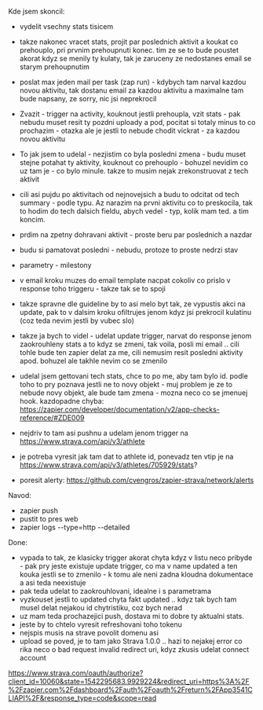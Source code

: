 Kde jsem skoncil:
 - vydelit vsechny stats tisicem
 - takze nakonec vracet stats, projit par poslednich aktivit a koukat co prehouplo, pri prvnim prehoupnuti konec. tim ze se to bude poustet akorat kdyz se menily ty kulaty, tak je zaruceny ze nedostanes email se starym prehoupnutim
 - poslat max jeden mail per task (zap run) - kdybych tam narval kazdou novou aktivitu, tak dostanu email za kazdou aktivitu a maximalne tam bude napsany, ze sorry, nic jsi neprekrocil
 - Zvazit - trigger na activity, kouknout jestli prehoupla, vzit stats - pak nebudu muset resit ty pozdni uploady a pod, pocitat si totaly minus to co prochazim - otazka ale je jestli to nebude chodit vickrat - za kazdou novou aktivitu
 - To jak jsem to udelal - nezjistim co byla posledni zmena - budu muset stejne potahat ty aktivity, kouknout co prehouplo - bohuzel nevidim co uz tam je - co bylo minule. takze to musim nejak zrekonstruovat z tech aktivit
  - cili asi pujdu po aktivitach od nejnovejsich a budu to odcitat od tech summary - podle typu. Az narazim na prvni aktivitu co to preskocila, tak to hodim do tech dalsich fieldu, abych vedel - typ, kolik mam ted. a tim koncim.
  - prdim na zpetny dohravani aktivit - proste beru par poslednich a nazdar
  - budu si pamatovat posledni - nebudu, protoze to proste nedrzi stav
 
 - parametry - milestony
 - v email kroku muzes do email template nacpat cokoliv co prislo v response toho triggeru - takze tak se to spoji
 - takze spravne dle guideline by to asi melo byt tak, ze vypustis akci na update, pak to v dalsim kroku ofiltrujes jenom kdyz jsi prekrocil kulatinu (coz teda nevim jestli by vubec slo)
 - takze ja bych to videl - udelat update trigger, narvat do response jenom zaokrouhleny stats a to kdyz se zmeni, tak voila, posli mi email .. cili tohle bude ten zapier delat za me, cili nemusim resit posledni aktivity apod. bohuzel ale takhle nevim co se zmenilo

 - udelal jsem gettovani tech stats, chce to po me, aby tam bylo id. podle toho to pry poznava jestli ne to novy objekt - muj problem je ze to nebude novy objekt, ale bude tam zmena - mozna neco co se jmenuej hook. kazdopadne chyba: https://zapier.com/developer/documentation/v2/app-checks-reference/#ZDE009
 - nejdriv to tam asi pushnu a udelam jenom trigger na https://www.strava.com/api/v3/athlete 
 - je potreba vyresit jak tam dat to athlete id, ponevadz ten vtip je na https://www.strava.com/api/v3/athletes/705929/stats?
 - poresit alerty: https://github.com/cvengros/zapier-strava/network/alerts

Navod:
 - zapier push
 - pustit to pres web
 - zapier logs --type=http --detailed


Done:
 - vypada to tak, ze klasicky trigger akorat chyta kdyz v listu neco pribyde - pak pry jeste existuje update trigger, co ma v name updated a ten kouka jestli se to zmenilo - k tomu ale neni zadna kloudna dokumentace a asi teda neexistuje
 - pak teda udelat to zaokrouhlovani, idealne i s parametrama
 - vyzkouset jestli to updated chyta fakt updated .. kdyz tak bych tam musel delat nejakou id chytristiku, coz bych nerad
 - uz mam teda prochazejici push, dostava mi to dobre ty aktualni stats.
 - jeste by to chtelo vyresit refreshovani toho tokenu
 - nejspis musis na strave povolit domenu asi
 - upload se poved, je to tam jako Strava 1.0.0 .. hazi to nejakej error co rika neco o bad request invalid redirect uri, kdyz zkusis udelat connect account 

 https://www.strava.com/oauth/authorize?client_id=10060&state=1542295683.9929224&redirect_uri=https%3A%2F%2Fzapier.com%2Fdashboard%2Fauth%2Foauth%2Freturn%2FApp3541CLIAPI%2F&response_type=code&scope=read

